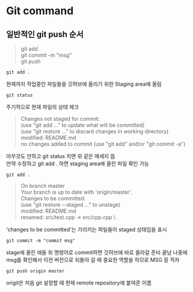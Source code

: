 # Git command

## 일반적인 git push 순서

> git add . \
git commit -m "msg" \
git push

    git add .

현재까지 작업중인 파일들을 깃허브에 올리기 위한 Staging area에 올림

    git status

주기적으로 현재 파일의 상태 체크
> Changes not staged for commit: \
  (use "git add <file>..." to update what will be committed) \
  (use "git restore <file>..." to discard changes in working directory) \
	modified:   README.md \
no changes added to commit (use "git add" and/or "git commit -a")


아무것도 안하고 git status 치면 위 같은 메세지 뜸 \
만약 수정하고 git add . 하면 staging area에 올린 파일 확인 가능

    git add .

>On branch master \
Your branch is up to date with 'origin/master'. \
Changes to be committed: \
  (use "git restore --staged <file>..." to unstage) \
	modified:   README.md \
	renamed:    src/test.cpp -> src/cpp.cpp \

'changes to be committed'는 가리키는 파일들이 staged 상태임을 표시

    git commit -m "commit msg"

stage에 올린 애들 위 명령어로 commit하면 깃허브에 바로 올라갈 준비 끝남 나중에 msg를 확인해서 이전 버전으로 되돌아 갈 때 중요한 역할을 하므로 MSG 잘 적자

    git push origin master

origit은 처음 git 설정할 때 현재 remote repository에 붙여준 이름



